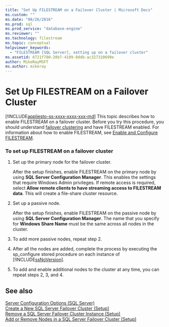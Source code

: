 ```yaml
---
title: "Set Up FILESTREAM on a Failover Cluster | Microsoft Docs"
ms.custom: ""
ms.date: "08/26/2016"
ms.prod: sql
ms.prod_service: "database-engine"
ms.reviewer: ""
ms.technology: filestream
ms.topic: conceptual
helpviewer_keywords: 
  - "FILESTREAM [SQL Server], setting up on a failover cluster"
ms.assetid: 6721f780-20b7-4109-8ddb-ac327310699e
author: MikeRayMSFT
ms.author: mikeray
---
```

# Set Up FILESTREAM on a Failover Cluster
[!INCLUDE[appliesto-ss-xxxx-xxxx-xxx-md](../../includes/appliesto-ss-xxxx-xxxx-xxx-md.md)]
  This topic describes how to enable FILESTREAM on a failover cluster. Before you try this procedure, you should understand [failover clustering](../../sql-server/failover-clusters/windows/always-on-failover-cluster-instances-sql-server.md) and have FILESTREAM enabled. For information about how to enable FILESTREAM, see [Enable and Configure FILESTREAM](../../relational-databases/blob/enable-and-configure-filestream.md).  
  
### To set up FILESTREAM on a failover cluster  
  
1.  Set up the primary node for the failover cluster.  
  
     After the setup finishes, enable FILESTREAM on the primary node by using **SQL Server Configuration Manager**. This enables the settings that require Windows Admin privileges. If remote access is required, select **Allow remote clients to have streaming access to FILESTREAM data**. This will create a file-share cluster resource.  
  
2.  Set up a passive node.  
  
     After the setup finishes, enable FILESTREAM on the passive node by using **SQL Server Configuration Manager**. The name that you specify for **Windows Share Name** must be the same across all nodes in the cluster.  
  
3.  To add more passive nodes, repeat step 2.  
  
4.  After all the nodes are added, complete the process by executing the sp_configure stored procedure on each instance of [!INCLUDE[ssNoVersion](../../includes/ssnoversion-md.md)].  
  
5.  To add and enable additional nodes to the cluster at any time, you can repeat steps 2, 3, and 4.  
  
## See also  
 [Server Configuration Options &#40;SQL Server&#41;](../../database-engine/configure-windows/server-configuration-options-sql-server.md)   
 [Create a New SQL Server Failover Cluster &#40;Setup&#41;](../../sql-server/failover-clusters/install/create-a-new-sql-server-failover-cluster-setup.md)   
 [Remove a SQL Server Failover Cluster Instance &#40;Setup&#41;](../../sql-server/failover-clusters/install/remove-a-sql-server-failover-cluster-instance-setup.md)   
 [Add or Remove Nodes in a SQL Server Failover Cluster &#40;Setup&#41;](../../sql-server/failover-clusters/install/add-or-remove-nodes-in-a-sql-server-failover-cluster-setup.md)  
  
  
